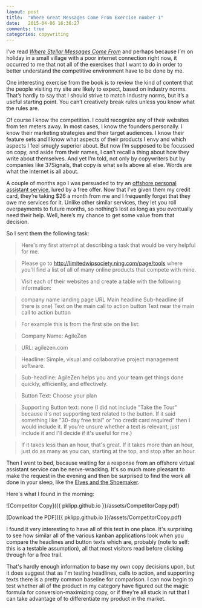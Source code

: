 ```yaml
---
layout: post
title:  "Where Great Messages Come From Exercise number 1"
date:   2015-04-06 16:36:27
comments: true
categories: copywriting
---
```


I’ve read <a href="http://copyhackers.com/product/messaging-marketing-messages/">_Where Stellar Messages Come From_</a> and perhaps because I’m on holiday in a small village with a poor internet connection right now, it occurred to me that not all of the exercises that I want to do in order to better understand the competitive environment have to be done by me.

One interesting exercise from the book is to review the kind of content that the people visiting my site are likely to expect, based on industry norms. That’s hardly to say that I should strive to match industry norms, but it’s a useful starting point. You can’t creatively break rules unless you know what the rules are. 

Of course I know the competition. I could recognize any of their websites from ten meters away. In most cases, I know the founders personally. I know their marketing strategies and their target audiences. I know their feature sets and I know what aspects of their products I envy and which aspects I feel smugly superior about. But now I’m supposed to be focussed on copy, and aside from their names, I can’t recall a thing about how they write about themselves. And yet I’m told, not only by copywriters but by companies like 37Signals, that copy is what sells above all else. Words are what the internet is all about. 

A couple of months ago I was persuaded to try an [offshore personal assistant service](https://www.perssist.com), lured by a free offer. Now that I’ve given them my credit card, they’re taking $26 a month from me and I frequently forget that they owe me services for it. Unlike other similar services, they let you roll overpayments to future months, so nothing’s lost as long as you eventually need their help. Well, here’s my chance to get some value from that decision.

So I sent them the following task:

>Here's my first attempt at describing a task that would be very helpful for me.

>Please go to http://limitedwipsociety.ning.com/page/tools where you'll find a list of all of many online products that compete with mine.

>Visit each of their websites and create a table with the following information:

>company name
>landing page URL
>Main headline
>Sub-headline (if there is one)
>Text on the main call to action button
>Text near the main call to action button

>For example this is from the first site on the list:

>Company Name: AgileZen

>URL: agilezen.com

>Headline: Simple, visual and collaborative project management software.

>Sub-headline: AgileZen helps you and your team get things done quickly, efficiently, and effectively.

>Button Text: Choose your plan

>Supporting Button text: none (I did not include "Take the Tour" because it's not supporting text related to the button. If it said something like "30-day free trial" or "no credit card required" then I would include it. If you're unsure whether a text is relevant, just include it and I'll decide if it's useful for me.)

>If it takes less than an hour, that's great. If it takes more than an hour, just do as many as you can, starting at the top, and stop after an hour.

Then I went to bed, because waiting for a response from an offshore virtual assistant service can be nerve-wracking. It's so much more pleasant to make the request in the evening and then be surprised to find the work all done in your sleep, like the [Elves and the Shoemaker](http://en.wikipedia.org/wiki/The_Elves_and_the_Shoemaker).

Here's what I found in the morning:

![Competitor Copy]({{ pklipp.github.io }}/assets/CompetitorCopy.pdf)

[Download the PDF]({{ pklipp.github.io }}/assets/CompetitorCopy.pdf)

I found it very interesting to have all of this text in one place. It's surprising to see how similar all of the various kanban applications look when you compare the headlines and button texts which are, probably (note to self: this is a testable assumption), all that most visitors read before clicking through for a free trail.

That's hardly enough information to base my own copy decisions upon, but it does suggest that as I'm testing headlines, calls to action, and supporting texts there is a pretty common baseline for comparison. I can now begin to test whether all of the product in my category have figured out the magic formula for conversion-maximizing copy, or if they're all stuck in rut that I can take advantage of to differentiate my product in the market. 